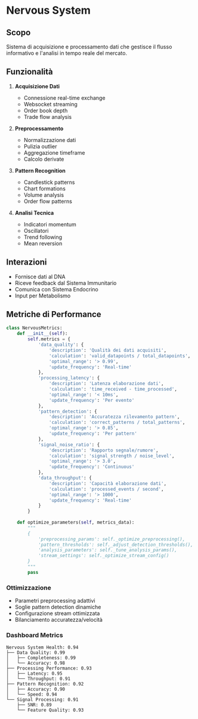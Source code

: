 # Nervous System

## Scopo
Sistema di acquisizione e processamento dati che gestisce il flusso informativo e l'analisi in tempo reale del mercato.

## Funzionalità
1. **Acquisizione Dati**
   - Connessione real-time exchange
   - Websocket streaming
   - Order book depth
   - Trade flow analysis

2. **Preprocessamento**
   - Normalizzazione dati
   - Pulizia outlier
   - Aggregazione timeframe
   - Calcolo derivate

3. **Pattern Recognition**
   - Candlestick patterns
   - Chart formations
   - Volume analysis
   - Order flow patterns

4. **Analisi Tecnica**
   - Indicatori momentum
   - Oscillatori
   - Trend following
   - Mean reversion

## Interazioni
- Fornisce dati al DNA
- Riceve feedback dal Sistema Immunitario
- Comunica con Sistema Endocrino
- Input per Metabolismo

## Metriche di Performance
```python
class NervousMetrics:
    def __init__(self):
        self.metrics = {
            'data_quality': {
                'description': 'Qualità dei dati acquisiti',
                'calculation': 'valid_datapoints / total_datapoints',
                'optimal_range': '> 0.99',
                'update_frequency': 'Real-time'
            },
            'processing_latency': {
                'description': 'Latenza elaborazione dati',
                'calculation': 'time_received - time_processed',
                'optimal_range': '< 10ms',
                'update_frequency': 'Per evento'
            },
            'pattern_detection': {
                'description': 'Accuratezza rilevamento pattern',
                'calculation': 'correct_patterns / total_patterns',
                'optimal_range': '> 0.85',
                'update_frequency': 'Per pattern'
            },
            'signal_noise_ratio': {
                'description': 'Rapporto segnale/rumore',
                'calculation': 'signal_strength / noise_level',
                'optimal_range': '> 3.0',
                'update_frequency': 'Continuous'
            },
            'data_throughput': {
                'description': 'Capacità elaborazione dati',
                'calculation': 'processed_events / second',
                'optimal_range': '> 1000',
                'update_frequency': 'Real-time'
            }
        }
        
    def optimize_parameters(self, metrics_data):
        """
        {
            'preprocessing_params': self._optimize_preprocessing(),
            'pattern_thresholds': self._adjust_detection_thresholds(),
            'analysis_parameters': self._tune_analysis_params(),
            'stream_settings': self._optimize_stream_config()
        }
        """
        pass
```

### Ottimizzazione
- Parametri preprocessing adattivi
- Soglie pattern detection dinamiche
- Configurazione stream ottimizzata
- Bilanciamento accuratezza/velocità

### Dashboard Metrics
```
Nervous System Health: 0.94
├── Data Quality: 0.99
│   ├── Completeness: 0.99
│   └── Accuracy: 0.98
├── Processing Performance: 0.93
│   ├── Latency: 0.95
│   └── Throughput: 0.91
├── Pattern Recognition: 0.92
│   ├── Accuracy: 0.90
│   └── Speed: 0.94
└── Signal Processing: 0.91
    ├── SNR: 0.89
    └── Feature Quality: 0.93
